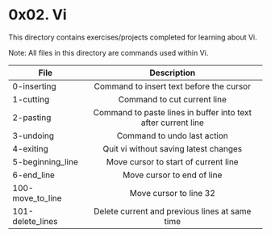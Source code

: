 # 0x02. Vi

This directory contains exercises/projects completed for learning about Vi.

Note: All files in this directory are commands used within Vi.

| File | Description |
| ---- |:-----------:|
| 0-inserting | Command to insert text before the cursor |
| 1-cutting | Command to cut current line |
| 2-pasting | Command to paste lines in buffer into text after current line |
| 3-undoing | Command to undo last action |
| 4-exiting | Quit vi without saving latest changes |
| 5-beginning_line | Move cursor to start of current line |
| 6-end_line | Move cursor to end of line |
| 100-move_to_line | Move cursor to line 32 |
| 101-delete_lines | Delete current and previous lines at same time |
